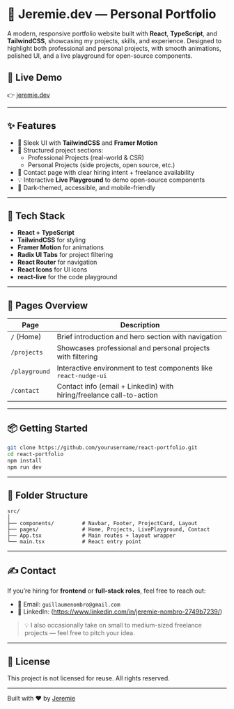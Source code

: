 
# 💼 Jeremie.dev — Personal Portfolio

A modern, responsive portfolio website built with **React**, **TypeScript**, and **TailwindCSS**, showcasing my projects, skills, and experience. Designed to highlight both professional and personal projects, with smooth animations, polished UI, and a live playground for open-source components.

## 🚀 Live Demo

👉 [jeremie.dev]([https://jeremie.dev](https://react-portfolio-n6vcoibdz-jeremies-projects-3a594e2a.vercel.app/))  

---

## ✨ Features

- 🎨 Sleek UI with **TailwindCSS** and **Framer Motion**
- 📂 Structured project sections:
  - Professional Projects (real-world & CSR)
  - Personal Projects (side projects, open source, etc.)
- 💬 Contact page with clear hiring intent + freelance availability
- 💡 Interactive **Live Playground** to demo open-source components
- 🌙 Dark-themed, accessible, and mobile-friendly

---

## 📁 Tech Stack

- **React + TypeScript**
- **TailwindCSS** for styling
- **Framer Motion** for animations
- **Radix UI Tabs** for project filtering
- **React Router** for navigation
- **React Icons** for UI icons
- **react-live** for the code playground

---

## 📸 Pages Overview

| Page             | Description                                                                 |
|------------------|-----------------------------------------------------------------------------|
| `/` (Home)        | Brief introduction and hero section with navigation                        |
| `/projects`       | Showcases professional and personal projects with filtering                |
| `/playground`     | Interactive environment to test components like `react-nudge-ui`           |
| `/contact`        | Contact info (email + LinkedIn) with hiring/freelance call-to-action       |

---

## 📦 Getting Started

```bash
git clone https://github.com/yourusername/react-portfolio.git
cd react-portfolio
npm install
npm run dev
```

---

## 🧱 Folder Structure

```
src/
│
├── components/         # Navbar, Footer, ProjectCard, Layout
├── pages/              # Home, Projects, LivePlayground, Contact
├── App.tsx             # Main routes + layout wrapper
└── main.tsx            # React entry point
```

---

## ✍️ Contact

If you’re hiring for **frontend** or **full-stack roles**, feel free to reach out:

- 📧 Email: `guillaumenombro@gmail.com`
- 💼 LinkedIn: (https://www.linkedin.com/in/jeremie-nombro-2749b7239/)

> 💡 I also occasionally take on small to medium-sized freelance projects — feel free to pitch your idea.

---

## 📜 License

This project is not licensed for reuse. All rights reserved.

---

Built with ❤️ by [Jeremie](https://github.com/GuiNom16)
